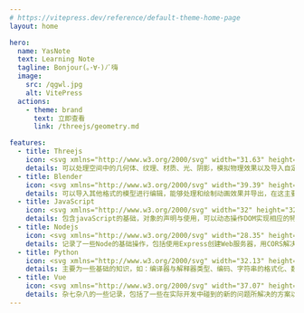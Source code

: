 ```yaml
---
# https://vitepress.dev/reference/default-theme-home-page
layout: home

hero:
  name: YasNote
  text: Learning Note
  tagline: Bonjour(｡･∀･)ﾉﾞ嗨
  image:
    src: /qgwl.jpg
    alt: VitePress
  actions:
    - theme: brand
      text: 立即查看
      link: /threejs/geometry.md

features:
  - title: Threejs
    icon: <svg xmlns="http://www.w3.org/2000/svg" width="31.63" height="32" viewBox="0 0 256 259"><path d="M.087 3.585C-.446 1.427 1.555-.5 3.691.116l62.23 17.916a2.94 2.94 0 0 1 1.578.455l122.73 35.334c.508.01 1.01.155 1.446.416l62.234 17.918c2.138.616 2.807 3.316 1.203 4.858l-187.8 180.649c-1.603 1.542-4.274.77-4.807-1.39L31.353 130.16a2.948 2.948 0 0 1-.098-.396Zm53.306 191.71l13.52 54.733l40.714-39.165l-54.234-15.568Zm41.938-43.284l-39.419 37.995l52.512 15.076l-13.093-53.071Zm5.851-.406l13.052 52.903l39.311-37.814l-52.363-15.089Zm-63.07-18.174l13.109 53.073l39.372-37.95l-52.481-15.123Zm103.704-26.278l-40.051 38.606l53.373 15.38l-13.322-53.986Zm5.612-1.373l13.322 53.984l40.161-38.631l-53.483-15.353ZM79.847 89.239l-40.137 38.64l53.471 15.407l-13.334-54.047Zm5.59-1.457l13.094 53.07l39.419-37.996l-52.512-15.074ZM22.385 69.759L35.71 123.71l40.108-38.612l-53.434-15.339Zm166.192-7.49l-39.419 37.995l52.512 15.076l-13.093-53.071Zm5.633-1.29l13.28 53.826l40.008-38.484l-53.288-15.342Zm-67.86-16.506L87.109 82.25l52.265 15.003l-13.023-52.78Zm5.601-1.419l13.112 53.134l39.43-38.007l-52.542-15.127ZM64.338 26.48L24.919 64.476L77.431 79.55L64.338 26.48Zm5.638-1.269l13.061 52.937l39.323-37.855l-52.384-15.082ZM6.894 7.05l13.323 53.935l40.022-38.577L6.894 7.05Z"/></svg>
    details: 可以处理空间中的几何体、纹理、材质、光、阴影，模拟物理效果以及导入自定义模型，此外还可以使用GLSL语言来编写着色器
  - title: Blender
    icon: <svg xmlns="http://www.w3.org/2000/svg" width="39.39" height="32" viewBox="0 0 256 208"><path fill="#FFF" d="M100.43 115.195c.931-16.606 9.062-31.235 21.33-41.606c12.03-10.186 28.222-16.412 45.89-16.412c17.65 0 33.843 6.226 45.882 16.412c12.258 10.37 20.39 25 21.33 41.588c.93 17.062-5.928 32.912-17.958 44.661c-12.267 11.951-29.716 19.45-49.254 19.45c-19.538 0-37.021-7.499-49.28-19.45c-12.039-11.75-18.88-27.6-17.94-44.643Z"/><path fill="#265787" d="M133.168 116.676c.477-8.52 4.65-16.027 10.944-21.348c6.173-5.226 14.481-8.421 23.547-8.421c9.056 0 17.365 3.195 23.542 8.421c6.29 5.321 10.462 12.828 10.944 21.34c.478 8.754-3.04 16.887-9.214 22.915c-6.294 6.132-15.247 9.98-25.272 9.98c-10.025 0-18.996-3.848-25.286-9.98c-6.177-6.028-9.687-14.161-9.205-22.907Z"/><path fill="#EA7600" d="M78.41 134.18c.06 3.34 1.125 9.834 2.724 14.904c3.359 10.733 9.057 20.663 16.986 29.413c8.137 8.995 18.156 16.22 29.73 21.349c12.164 5.387 25.344 8.132 39.034 8.11c13.668-.019 26.849-2.818 39.013-8.246c11.573-5.179 21.583-12.435 29.707-21.434c7.924-8.787 13.613-18.734 16.982-29.467c1.693-5.423 2.763-10.927 3.192-16.45a74.978 74.978 0 0 0-.528-16.336c-1.508-10.611-5.18-20.567-10.833-29.643c-5.17-8.34-11.834-15.641-19.759-21.787l.018-.013l-79.97-61.405c-.073-.054-.132-.112-.209-.162c-5.246-4.028-14.07-4.014-19.84.022c-5.834 4.082-6.502 10.833-1.31 15.09l-.022.023l33.355 27.124l-101.663.108h-.136c-8.403.01-16.48 5.523-18.08 12.49c-1.643 7.098 4.065 12.986 12.802 13.018l-.014.031l51.53-.1L9.167 141.4c-.117.086-.244.176-.352.262c-8.674 6.642-11.478 17.687-6.015 24.676c5.545 7.108 17.335 7.121 26.099.041l50.184-41.071s-.732 5.544-.673 8.872Zm128.955 18.566c-10.34 10.535-24.817 16.508-40.48 16.54c-15.687.027-30.163-5.893-40.503-16.409c-5.053-5.125-8.764-11.022-11.054-17.303a44.932 44.932 0 0 1-2.537-19.334c.546-6.462 2.47-12.625 5.54-18.202c3.016-5.481 7.17-10.435 12.3-14.625c10.05-8.19 22.847-12.625 36.23-12.643c13.398-.018 26.185 4.376 36.246 12.54c5.12 4.171 9.27 9.107 12.286 14.58a45.673 45.673 0 0 1 5.563 18.192a45.04 45.04 0 0 1-2.547 19.32c-2.294 6.3-5.992 12.197-11.044 17.344Z"/></svg>
    details: 可以导入其他格式的模型进行编辑，能够处理和绘制动画效果并导出，在这主要为Threejs导出可以使用的白模与烘焙好的UV展开
  - title: JavaScript
    icon: <svg xmlns="http://www.w3.org/2000/svg" width="32" height="32" viewBox="0 0 256 256"><path fill="#F7DF1E" d="M0 0h256v256H0V0Z"/><path d="m67.312 213.932l19.59-11.856c3.78 6.701 7.218 12.371 15.465 12.371c7.905 0 12.89-3.092 12.89-15.12v-81.798h24.057v82.138c0 24.917-14.606 36.259-35.916 36.259c-19.245 0-30.416-9.967-36.087-21.996m85.07-2.576l19.588-11.341c5.157 8.421 11.859 14.607 23.715 14.607c9.969 0 16.325-4.984 16.325-11.858c0-8.248-6.53-11.17-17.528-15.98l-6.013-2.58c-17.357-7.387-28.87-16.667-28.87-36.257c0-18.044 13.747-31.792 35.228-31.792c15.294 0 26.292 5.328 34.196 19.247l-18.732 12.03c-4.125-7.389-8.591-10.31-15.465-10.31c-7.046 0-11.514 4.468-11.514 10.31c0 7.217 4.468 10.14 14.778 14.608l6.014 2.577c20.45 8.765 31.963 17.7 31.963 37.804c0 21.654-17.012 33.51-39.867 33.51c-22.339 0-36.774-10.654-43.819-24.574"/></svg>
    details: 包含javaScript的基础，对象的声明与使用，可以动态操作DOM实现相应的特效，能够访问本地存储在浏览器中的数据，以及从ES6开始到现在的新特性
  - title: Nodejs
    icon: <svg xmlns="http://www.w3.org/2000/svg" width="28.35" height="32" viewBox="0 0 256 289"><path fill="#539E43" d="M128 288.464c-3.975 0-7.685-1.06-11.13-2.915l-35.247-20.936c-5.3-2.915-2.65-3.975-1.06-4.505c7.155-2.385 8.48-2.915 15.9-7.156c.796-.53 1.856-.265 2.65.265l27.032 16.166c1.06.53 2.385.53 3.18 0l105.74-61.217c1.06-.53 1.59-1.59 1.59-2.915V83.08c0-1.325-.53-2.385-1.59-2.915l-105.74-60.953c-1.06-.53-2.385-.53-3.18 0L20.405 80.166c-1.06.53-1.59 1.855-1.59 2.915v122.17c0 1.06.53 2.385 1.59 2.915l28.887 16.695c15.636 7.95 25.44-1.325 25.44-10.6V93.68c0-1.59 1.326-3.18 3.181-3.18h13.516c1.59 0 3.18 1.325 3.18 3.18v120.58c0 20.936-11.396 33.126-31.272 33.126c-6.095 0-10.865 0-24.38-6.625l-27.827-15.9C4.24 220.885 0 213.465 0 205.515V83.346C0 75.396 4.24 67.976 11.13 64L116.87 2.783c6.625-3.71 15.635-3.71 22.26 0L244.87 64C251.76 67.975 256 75.395 256 83.346v122.17c0 7.95-4.24 15.37-11.13 19.345L139.13 286.08c-3.445 1.59-7.42 2.385-11.13 2.385Zm32.596-84.009c-46.377 0-55.917-21.2-55.917-39.221c0-1.59 1.325-3.18 3.18-3.18h13.78c1.59 0 2.916 1.06 2.916 2.65c2.12 14.045 8.215 20.936 36.306 20.936c22.261 0 31.802-5.035 31.802-16.96c0-6.891-2.65-11.926-37.367-15.372c-28.886-2.915-46.907-9.275-46.907-32.33c0-21.467 18.02-34.187 48.232-34.187c33.921 0 50.617 11.66 52.737 37.101c0 .795-.265 1.59-.795 2.385c-.53.53-1.325 1.06-2.12 1.06h-13.78c-1.326 0-2.65-1.06-2.916-2.385c-3.18-14.575-11.395-19.345-33.126-19.345c-24.38 0-27.296 8.48-27.296 14.84c0 7.686 3.445 10.07 36.306 14.31c32.597 4.24 47.967 10.336 47.967 33.127c-.265 23.321-19.345 36.571-53.002 36.571Z"/></svg>
    details: 记录了一些Node的基础操作，包括使用Express创建Web服务器，用CORS解决中间件的跨域问题，用SQL操作数据库和利用JWT认证用户身份
  - title: Python
    icon: <svg xmlns="http://www.w3.org/2000/svg" width="32.13" height="32" viewBox="0 0 256 255"><defs><linearGradient id="svgIDa" x1="12.959%" x2="79.639%" y1="12.039%" y2="78.201%"><stop offset="0%" stop-color="#387EB8"/><stop offset="100%" stop-color="#366994"/></linearGradient><linearGradient id="svgIDb" x1="19.128%" x2="90.742%" y1="20.579%" y2="88.429%"><stop offset="0%" stop-color="#FFE052"/><stop offset="100%" stop-color="#FFC331"/></linearGradient></defs><path fill="url(#svgIDa)" d="M126.916.072c-64.832 0-60.784 28.115-60.784 28.115l.072 29.128h61.868v8.745H41.631S.145 61.355.145 126.77c0 65.417 36.21 63.097 36.21 63.097h21.61v-30.356s-1.165-36.21 35.632-36.21h61.362s34.475.557 34.475-33.319V33.97S194.67.072 126.916.072ZM92.802 19.66a11.12 11.12 0 0 1 11.13 11.13a11.12 11.12 0 0 1-11.13 11.13a11.12 11.12 0 0 1-11.13-11.13a11.12 11.12 0 0 1 11.13-11.13Z"/><path fill="url(#svgIDb)" d="M128.757 254.126c64.832 0 60.784-28.115 60.784-28.115l-.072-29.127H127.6v-8.745h86.441s41.486 4.705 41.486-60.712c0-65.416-36.21-63.096-36.21-63.096h-21.61v30.355s1.165 36.21-35.632 36.21h-61.362s-34.475-.557-34.475 33.32v56.013s-5.235 33.897 62.518 33.897Zm34.114-19.586a11.12 11.12 0 0 1-11.13-11.13a11.12 11.12 0 0 1 11.13-11.131a11.12 11.12 0 0 1 11.13 11.13a11.12 11.12 0 0 1-11.13 11.13Z"/></svg>
    details: 主要为一些基础的知识，如：编译器与解释器类型、编码、字符串的格式化、数据类型，包括元组、列表、集合、字典
  - title: Vue
    icon: <svg xmlns="http://www.w3.org/2000/svg" width="37.07" height="32" viewBox="0 0 256 221"><path fill="#41B883" d="M204.8 0H256L128 220.8L0 0h97.92L128 51.2L157.44 0h47.36Z"/><path fill="#41B883" d="m0 0l128 220.8L256 0h-51.2L128 132.48L50.56 0H0Z"/><path fill="#35495E" d="M50.56 0L128 133.12L204.8 0h-47.36L128 51.2L97.92 0H50.56Z"/></svg>
    details: 杂七杂八的一些记录，包括了一些在实际开发中碰到的新的问题所解决的方案以及一些新的知识，收集了一些面试的题目
---
```



